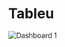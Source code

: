 # Tableu
![Dashboard 1](https://github.com/sofiagwynethcordero/Tableu/assets/100781472/db3f17c8-55fc-454d-9fe0-264498c0b887)
